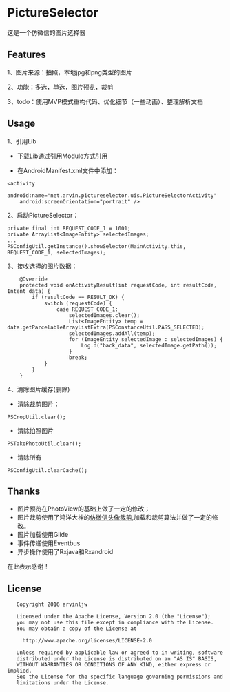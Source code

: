 # PictureSelector
这是一个仿微信的图片选择器

## Features
1、图片来源：拍照，本地jpg和png类型的图片

2、功能：多选，单选，图片预览，裁剪

3、todo：使用MVP模式重构代码、优化细节（一些动画）、整理解析文档

## Usage
1、引用Lib

* 下载Lib通过引用Module方式引用

* 在AndroidManifest.xml文件中添加：

```
<activity
    android:name="net.arvin.pictureselector.uis.PictureSelectorActivity"
    android:screenOrientation="portrait" />
```

2、启动PictureSelector：

```
private final int REQUEST_CODE_1 = 1001;
private ArrayList<ImageEntity> selectedImages;
...
PSConfigUtil.getInstance().showSelector(MainActivity.this, REQUEST_CODE_1, selectedImages);
```

3、接收选择的图片数据：

```
	@Override
    protected void onActivityResult(int requestCode, int resultCode, Intent data) {
        if (resultCode == RESULT_OK) {
            switch (requestCode) {
                case REQUEST_CODE_1:
                    selectedImages.clear();
                    List<ImageEntity> temp = data.getParcelableArrayListExtra(PSConstanceUtil.PASS_SELECTED);
                    selectedImages.addAll(temp);
                    for (ImageEntity selectedImage : selectedImages) {
                        Log.d("back_data", selectedImage.getPath());
                    }
                    break;
            }
        }
    }
```

4、清除图片缓存(删除)

* 清除裁剪图片：

```
PSCropUtil.clear();
```
* 清除拍照图片

```
PSTakePhotoUtil.clear();
```

* 清除所有

```
PSConfigUtil.clearCache();
```

## Thanks
* 图片预览在PhotoView的基础上做了一定的修改；
* 图片裁剪使用了鸿洋大神的[仿微信头像裁剪](http://blog.csdn.net/lmj623565791/article/details/39761281),加载和裁剪算法并做了一定的修改。
* 图片加载使用Glide
* 事件传递使用Eventbus
* 异步操作使用了Rxjava和Rxandroid

在此表示感谢！


## License
```
   Copyright 2016 arvinljw

   Licensed under the Apache License, Version 2.0 (the "License");
   you may not use this file except in compliance with the License.
   You may obtain a copy of the License at

     http://www.apache.org/licenses/LICENSE-2.0

   Unless required by applicable law or agreed to in writing, software
   distributed under the License is distributed on an "AS IS" BASIS,
   WITHOUT WARRANTIES OR CONDITIONS OF ANY KIND, either express or implied.
   See the License for the specific language governing permissions and
   limitations under the License.
```